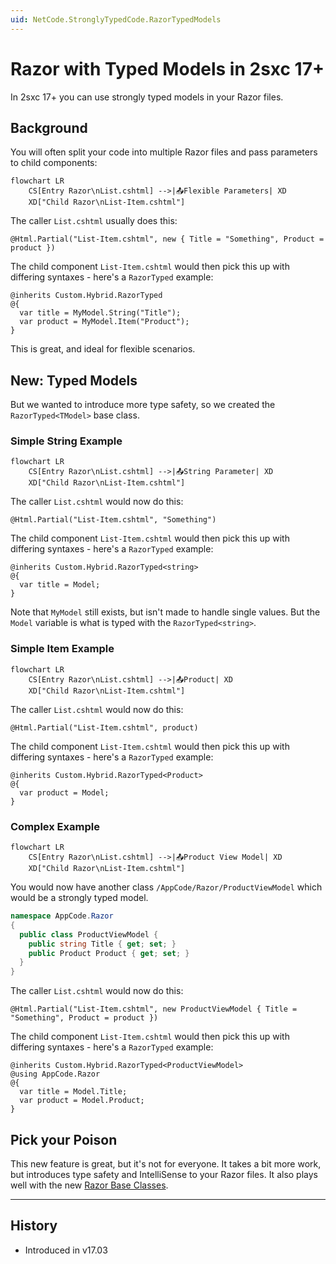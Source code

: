 ```yaml
---
uid: NetCode.StronglyTypedCode.RazorTypedModels
---
```


# Razor with Typed Models in 2sxc 17+

In 2sxc 17+ you can use strongly typed models in your Razor files.

## Background

You will often split your code into multiple Razor files and pass parameters to child components:

```mermaid
flowchart LR
    CS[Entry Razor\nList.cshtml] -->|📤Flexible Parameters| XD
    XD["Child Razor\nList-Item.cshtml"]
```

The caller `List.cshtml` usually does this:

```razor
@Html.Partial("List-Item.cshtml", new { Title = "Something", Product = product })
```

The child component `List-Item.cshtml` would then pick this up with differing syntaxes - here's a `RazorTyped` example:
  
```razor
@inherits Custom.Hybrid.RazorTyped
@{
  var title = MyModel.String("Title");
  var product = MyModel.Item("Product");
}
```

This is great, and ideal for flexible scenarios.

## New: Typed Models

But we wanted to introduce more type safety, so we created the `RazorTyped<TModel>` base class.

### Simple String Example

```mermaid
flowchart LR
    CS[Entry Razor\nList.cshtml] -->|📤String Parameter| XD
    XD["Child Razor\nList-Item.cshtml"]
```

The caller `List.cshtml` would now do this:

```razor
@Html.Partial("List-Item.cshtml", "Something")
```

The child component `List-Item.cshtml` would then pick this up with differing syntaxes - here's a `RazorTyped` example:
  
```razor
@inherits Custom.Hybrid.RazorTyped<string>
@{
  var title = Model;
}
```

Note that `MyModel` still exists, but isn't made to handle single values.
But the `Model` variable is what is typed with the `RazorTyped<string>`.

### Simple Item Example

```mermaid
flowchart LR
    CS[Entry Razor\nList.cshtml] -->|📤Product| XD
    XD["Child Razor\nList-Item.cshtml"]
```

The caller `List.cshtml` would now do this:

```razor
@Html.Partial("List-Item.cshtml", product)
```

The child component `List-Item.cshtml` would then pick this up with differing syntaxes - here's a `RazorTyped` example:
  
```razor
@inherits Custom.Hybrid.RazorTyped<Product>
@{
  var product = Model;
}
```

### Complex Example

```mermaid
flowchart LR
    CS[Entry Razor\nList.cshtml] -->|📤Product View Model| XD
    XD["Child Razor\nList-Item.cshtml"]
```

You would now have another class `/AppCode/Razor/ProductViewModel` which would be a strongly typed model.

```c#
namespace AppCode.Razor
{
  public class ProductViewModel {
    public string Title { get; set; }
    public Product Product { get; set; }
  }
}
```


The caller `List.cshtml` would now do this:

```razor
@Html.Partial("List-Item.cshtml", new ProductViewModel { Title = "Something", Product = product })
```

The child component `List-Item.cshtml` would then pick this up with differing syntaxes - here's a `RazorTyped` example:
  
```razor
@inherits Custom.Hybrid.RazorTyped<ProductViewModel>
@using AppCode.Razor
@{
  var title = Model.Title;
  var product = Model.Product;
}
```

## Pick your Poison

This new feature is great, but it's not for everyone.
It takes a bit more work, but introduces type safety and IntelliSense to your Razor files.
It also plays well with the new [Razor Base Classes](xref:NetCode.StronglyTypedCode.RazorBaseClasses).

---

## History

* Introduced in v17.03
